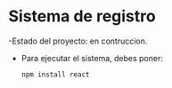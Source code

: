 <h1> Sistema de registro</h1>

-Estado del proyecto: en contruccion.

- Para ejecutar el sistema, debes poner:
  
  ```npm install react```
